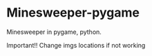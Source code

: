 # Minesweeper-pygame
Minesweeper in pygame, python.

Important!!
Change imgs locations if not working
